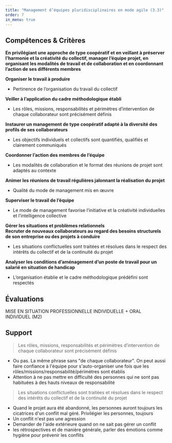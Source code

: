 ```yaml
---
title: "Management d’équipes pluridisciplinaires en mode agile (3.3)"
order: 7
in_menu: true
---
```

## Compétences & Critères

**En privilégiant une approche de type coopératif et en veillant à préserver l’harmonie et la créativité du collectif, manager l’équipe projet, en organisant les modalités de travail et de collaboration et en coordonnant l’action de ses différents membres**

**Organiser le travail à produire**
- Pertinence de l’organisation du travail du collectif

**Veiller à l’application du cadre méthodologique établi**
- Les rôles, missions, responsabilités et périmètres d’intervention de chaque collaborateur sont précisément définis

**Instaurer un management de type coopératif adapté à la diversité des profils de ses collaborateurs**
- Les objectifs individuels et collectifs sont quantifiés, qualifiés et clairement communiqués

**Coordonner l’action des membres de l’équipe**
- Les modalités de collaboration et le format des réunions de projet sont adaptés au contexte

**Animer les réunions de travail régulières jalonnant la réalisation du projet**
- Qualité du mode de management mis en œuvre

**Superviser le travail de l’équipe**
- Le mode de management favorise l’initiative et la créativité individuelles et l’intelligence collective

**Gérer les situations et problèmes relationnels**\
**Recruter de nouveaux collaborateurs au regard des besoins structurels de son entreprise ou des projets à conduire**
- Les situations conflictuelles sont traitées et résolues dans le respect des intérêts du collectif et de la continuité du projet

**Analyser les conditions d’aménagement d’un poste de travail pour un salarié en situation de handicap**
- L’organisation établie et le cadre méthodologique prédéfini sont respectés


## Évaluations

MISE EN SITUATION PROFESSIONNELLE INDIVIDUELLE + ORAL INDIVIDUEL (M2) 

## Support

> Les rôles, missions, responsabilités et périmètres d’intervention de chaque collaborateur sont précisément définis

- Ou pas. La même phrase sans "de chaque collaborateur". On peut aussi faire confiance à l'équipe pour s'auto-organiser une fois que les rôles/missions/responsabilité/périmètres sont établis
- Attention à ne pas mettre en difficulté des personnes qui ne sont pas habituées à des hauts niveaux de responsabilité

> Les situations conflictuelles sont traitées et résolues dans le respect des intérêts du collectif et de la continuité du projet

- Quand le projet aura été abandonné, les personnes auront toujours les cicatrices d'un conflit mal géré. Privilégier les personnes, toujours
- Un conflit n'est pas une agression
- Demander de l'aide extérieure quand on ne sait pas gérer un conflit
- les rétrospectives et de manière générale, parler des émotions comme hygiène pour prévenir les conflits 